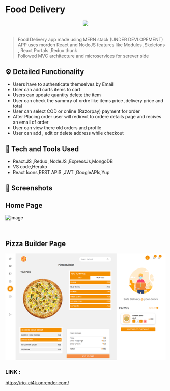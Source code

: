 # Food Delivery

<div align="center">
  <img width="200px" src="https://cdn-icons-png.flaticon.com/512/4039/4039232.png"/>
</div>
<br>

> Food Delivery app made using MERN stack (UNDER DEVLOPEMENT) <br>
> APP uses morden React and NodeJS features like Modules ,Skeletons , React Portals ,Redux thunk<br>
> Followed MVC architecture and microservices for serever side

## ⚙️ Detailed Functionality

- Users have to authenticate themselves by Email
- User can add carts items to cart
- Users can update quantity delete the item
- User can check the summry of ordre like items price ,delivery price and total
- User can select COD or online (Razorpay) payment for order
- After Placing order user will redirect to ordere details page and recives an email of order
- User can view there old orders and profile
- User can add , edit or delete address while checkout

## 🚀 Tech and Tools Used

- React.JS ,Redux ,NodeJS ,ExpressJs,MongoDB
- VS code,Heruko
- React Icons,REST APIS ,JWT ,GoogleAPIs,Yup

## 📸 Screenshots

## Home Page

![image](https://github.com/Devakinandan23/Food-Delivery-App/assets/92246269/c51c94f7-3d7d-4c09-89f6-10bda77b295b)

<br>

## Pizza Builder Page

<img src="./custom-pizza.png" width='800' height='auto'>
<br>

### LINK :

https://rio-ci4k.onrender.com/
